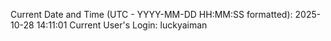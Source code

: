 Current Date and Time (UTC - YYYY-MM-DD HH:MM:SS formatted): 2025-10-28 14:11:01
Current User's Login: luckyaiman
